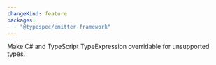 ```yaml
---
changeKind: feature
packages:
  - "@typespec/emitter-framework"
---
```


 Make C# and TypeScript TypeExpression overridable for unsupported types.
